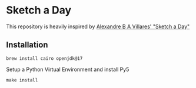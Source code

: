 # Sketch a Day

This repository is heavily inspired by [Alexandre B A Villares' "Sketch a Day"](https://abav.lugaralgum.com/sketch-a-day/)

## Installation

```shell
brew install cairo openjdk@17
```

Setup a Python Virtual Environment and install Py5

```shell
make install
```
